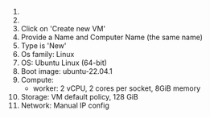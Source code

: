 1. 
2. 
3. Click on 'Create new VM'
4. Provide a Name and Computer Name (the same name)
5. Type is 'New'
6. Os family: Linux
7. OS: Ubuntu Linux (64-bit)
8. Boot image: ubuntu-22.04.1
9. Compute:
   - worker: 2 vCPU, 2 cores per socket, 8GiB memory
10. Storage: VM default policy, 128 GiB
11. Network: Manual IP config


